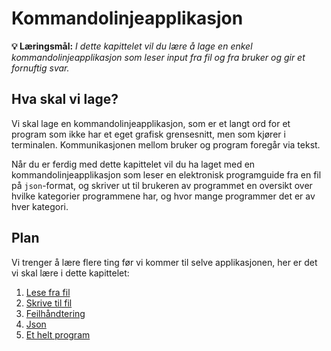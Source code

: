 Kommandolinjeapplikasjon
========================

**💡 Læringsmål:** _I dette kapittelet vil du lære å lage en enkel kommandolinjeapplikasjon som leser input fra fil og fra bruker og gir et fornuftig svar._

Hva skal vi lage?
-----------------
Vi skal lage en kommandolinjeapplikasjon, som er et langt ord for et program som ikke har et eget grafisk grensesnitt, men som kjører i terminalen. Kommunikasjonen mellom bruker og program foregår via tekst.

Når du er ferdig med dette kapittelet vil du ha laget med en kommandolinjeapplikasjon som leser en elektronisk programguide fra en fil på `json`-format, og skriver ut til brukeren av programmet en oversikt over hvilke kategorier programmene har, og hvor mange programmer det er av hver kategori.

## Plan

Vi trenger å lære flere ting før vi kommer til selve applikasjonen, her er det vi skal lære i dette kapittelet:

1. [Lese fra fil](1_lese_fil.md)
2. [Skrive til fil](2_skrive_fil.md)
3. [Feilhåndtering](3_feilh%C3%A5ndtering.md)
4. [Json](4_json.md)
5. [Et helt program](5_oppgave.md)
